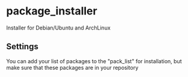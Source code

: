 # package_installer

Installer for Debian/Ubuntu and ArchLinux

## Settings

You can add your list of packages to the "pack_list" for installation, but make sure that these packages are in your repository